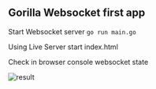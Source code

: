 ## Gorilla Websocket first app ##

Start Websocket server
``` go run main.go ```

Using Live Server start index.html

Check in browser console websocket state

![result](./img/result.jpg)
